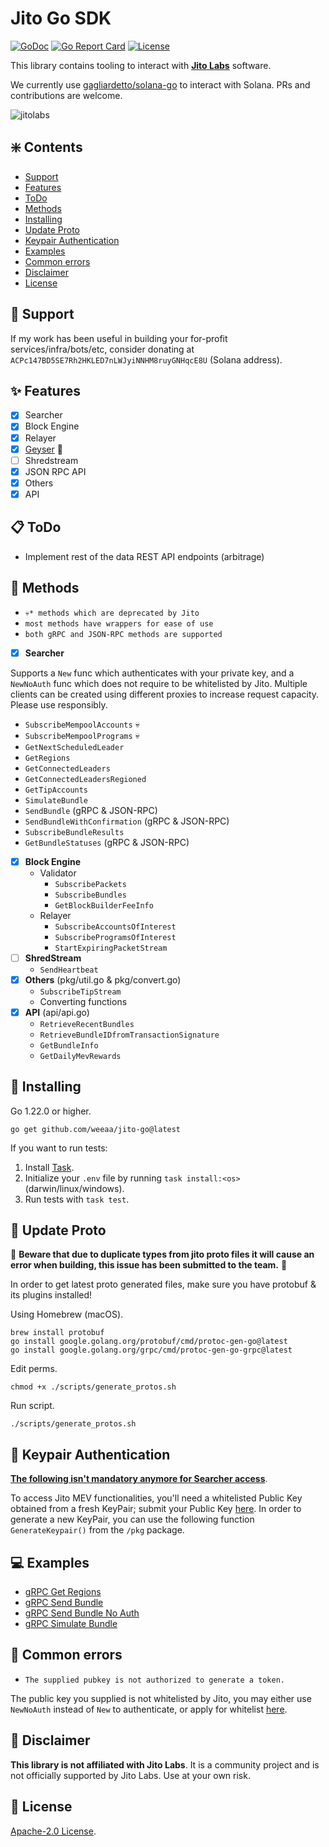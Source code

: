 # Jito Go SDK
[![GoDoc](https://pkg.go.dev/badge/github.com/weeaa/jito-go?status.svg)](https://pkg.go.dev/github.com/weeaa/jito-go?tab=doc)
[![Go Report Card](https://goreportcard.com/badge/github.com/weeaa/jito-go)](https://goreportcard.com/report/github.com/weeaa/jito-go)
[![License](https://img.shields.io/badge/license-Apache_2.0-crimson)](https://opensource.org/license/apache-2-0)

This library contains tooling to interact with **[Jito Labs](https://www.jito.wtf/)** software.

We currently use [gagliardetto/solana-go](https://github.com/gagliardetto/solana-go) to interact with Solana.  PRs and contributions are welcome.

![jitolabs](https://github.com/weeaa/jito-go/assets/108926252/5751416c-333b-412e-8f3f-f26b2839be98)

## ❇️ Contents
- [Support](#-support)
- [Features](#-features)
- [ToDo](#-todo)
- [Methods](#-methods)
- [Installing](#-installing)
- [Update Proto](#-update-proto)
- [Keypair Authentication](#-keypair-authentication)
- [Examples](#-examples)
- [Common errors](#-common-errors)
- [Disclaimer](#-disclaimer)
- [License](#-license)

## 🛟 Support
If my work has been useful in building your for-profit services/infra/bots/etc, consider donating at
`ACPc147BD5SE7Rh2HKLED7nLWJyiNNHM8ruyGNHqcE8U` (Solana address).

## ✨ Features
- [x] Searcher
- [x] Block Engine
- [x] Relayer
- [x] [Geyser](https://github.com/weeaa/goyser) 🐳
- [ ] Shredstream
- [x] JSON RPC API
- [x] Others
- [x] API

## 📋 ToDo
- Implement rest of the data REST API endpoints (arbitrage)

## 📡 Methods
- `💀* methods which are deprecated by Jito`
- `most methods have wrappers for ease of use`
- `both gRPC and JSON-RPC methods are supported`


- [x] **Searcher**

Supports a `New` func which authenticates with your private key, and a `NewNoAuth` func which does not require to be whitelisted by Jito. Multiple clients can be created using different proxies to increase request capacity. Please use responsibly.
  - `SubscribeMempoolAccounts` 💀
  - `SubscribeMempoolPrograms` 💀
  - `GetNextScheduledLeader`
  - `GetRegions`
  - `GetConnectedLeaders`
  - `GetConnectedLeadersRegioned`
  - `GetTipAccounts`
  - `SimulateBundle`
  - `SendBundle` (gRPC & JSON-RPC)
  - `SendBundleWithConfirmation` (gRPC & JSON-RPC)
  - `SubscribeBundleResults`
  - `GetBundleStatuses` (gRPC & JSON-RPC)
- [x] **Block Engine**
  - Validator
    - `SubscribePackets`
    - `SubscribeBundles`
    - `GetBlockBuilderFeeInfo`
  - Relayer
    - `SubscribeAccountsOfInterest`
    - `SubscribeProgramsOfInterest`
    - `StartExpiringPacketStream`
- [ ] **ShredStream**
  - `SendHeartbeat`
- [x] **Others** (pkg/util.go & pkg/convert.go)
  - `SubscribeTipStream`
  - Converting functions
- [x] **API** (api/api.go)
  - `RetrieveRecentBundles`
  - `RetrieveBundleIDfromTransactionSignature`
  - `GetBundleInfo`
  - `GetDailyMevRewards`

## 💾 Installing

Go 1.22.0 or higher.
```shell
go get github.com/weeaa/jito-go@latest
```

If you want to run tests:

1. Install [Task](https://taskfile.dev/installation/).
2. Initialize your `.env` file by running `task install:<os>` (darwin/linux/windows).
3. Run tests with `task test`.

## 🔄 Update Proto
🚨 **Beware that due to duplicate types from jito proto files it will cause an error when building, this issue has been submitted to the team.** 🚨

In order to get latest proto generated files, make sure you have protobuf & its plugins installed!

Using Homebrew (macOS).
```shell
brew install protobuf
go install google.golang.org/protobuf/cmd/protoc-gen-go@latest
go install google.golang.org/grpc/cmd/protoc-gen-go-grpc@latest
```

Edit perms.
```shell
chmod +x ./scripts/generate_protos.sh
```

Run script.
```shell
./scripts/generate_protos.sh
```

## 🔑 Keypair Authentication
**[The following isn't mandatory anymore for Searcher access](https://docs.google.com/document/d/e/2PACX-1vRZoiYWNvIdX4r6lf-8E5E0l8SEPKeXXRYRcviwQJjmizeJkeQ_YM4IWGQne-C_8_lFFXv-z6yI6y4K/pub)**.

To access Jito MEV functionalities, you'll need a whitelisted Public Key obtained from a fresh KeyPair; submit your Public Key [here](https://web.miniextensions.com/WV3gZjFwqNqITsMufIEp).
In order to generate a new KeyPair, you can use the following function `GenerateKeypair()` from the `/pkg` package.

## 💻 Examples

- [gRPC Get Regions](./examples/grpc_get_regions)
- [gRPC Send Bundle](./examples/grpc_send_bundle)
- [gRPC Send Bundle No Auth](./examples/grpc_send_bundle_no_auth)
- [gRPC Simulate Bundle](./examples/grpc_simulate_bundle)

## 🐥 Common errors

- `The supplied pubkey is not authorized to generate a token.`

The public key you supplied is not whitelisted by Jito, you may either use `NewNoAuth` instead of `New`
to authenticate, or apply for whitelist [here](https://web.miniextensions.com/WV3gZjFwqNqITsMufIEp).

## 🚨 Disclaimer

**This library is not affiliated with Jito Labs**. It is a community project and is not officially supported by Jito Labs. Use at your own risk.

## 📃 License

[Apache-2.0 License](https://github.com/weeaa/jito-go/blob/main/LICENSE).
